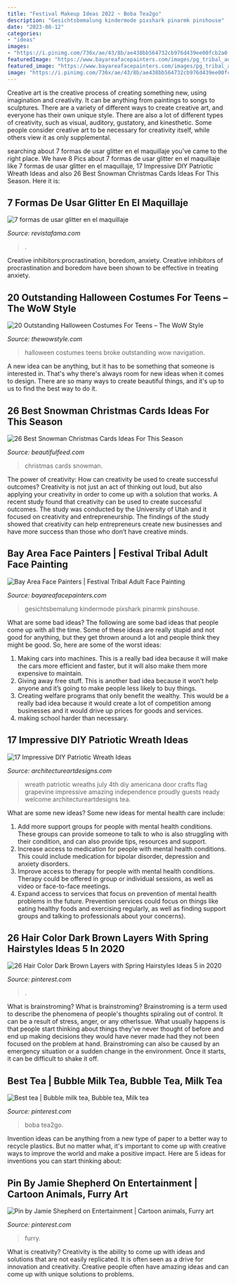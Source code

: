 ```yaml
---
title: "Festival Makeup Ideas 2022 ~ Boba Tea2go"
description: "Gesichtsbemalung kindermode pixshark pinarmk pinshouse"
date: "2023-08-12"
categories:
- "ideas"
images:
- "https://i.pinimg.com/736x/ae/43/8b/ae438bb564732cb976d439ee00fcb2a0.jpg"
featuredImage: "https://www.bayareafacepainters.com/images/pg_tribal_adult_face_painting/Julia_Festival_Eye.jpg"
featured_image: "https://www.bayareafacepainters.com/images/pg_tribal_adult_face_painting/Julia_Festival_Eye.jpg"
image: "https://i.pinimg.com/736x/ae/43/8b/ae438bb564732cb976d439ee00fcb2a0.jpg"
---
```



Creative art is the creative process of creating something new, using imagination and creativity. It can be anything from paintings to songs to sculptures. There are a variety of different ways to create creative art, and everyone has their own unique style. There are also a lot of different types of creativity, such as visual, auditory, gustatory, and kinesthetic. Some people consider creative art to be necessary for creativity itself, while others view it as only supplemental.

	

		
searching about 7 formas de usar glitter en el maquillaje you've came to the right place. We have 8 Pics about 7 formas de usar glitter en el maquillaje like 7 formas de usar glitter en el maquillaje, 17 Impressive DIY Patriotic Wreath Ideas and also 26 Best Snowman Christmas Cards Ideas For This Season. Here it is:
		
    
## 7 Formas De Usar Glitter En El Maquillaje

<img loading=lazy src="https://images2.revistafama.com/ZHwyzlNoGmII0GtepHzF_i5LH40=/0x530/uploads/media/2019/07/12/glitter-6.jpg" onerror="this.onerror=null;this.src='https://tse1.mm.bing.net/th?id=OIP.j8jnryiTWj3k6szBo96HhgHaHa&amp;pid=15.1';" alt="7 formas de usar glitter en el maquillaje">

_Source: revistafama.com_

>. 

	

Creative inhibitors:procrastination, boredom, anxiety.
Creative inhibitors of procrastination and boredom have been shown to be effective in treating anxiety.

    
## 20 Outstanding Halloween Costumes For Teens – The WoW Style

<img loading=lazy src="http://thewowstyle.com/wp-content/uploads/2016/08/two-broke-girls-Halloween-Costumes-For-Teens.png" onerror="this.onerror=null;this.src='https://tse4.mm.bing.net/th?id=OIP.D_VvQ-Vrg-n0JyTfkcPr5wHaJ-&amp;pid=15.1';" alt="20 Outstanding Halloween Costumes For Teens – The WoW Style">

_Source: thewowstyle.com_

>halloween costumes teens broke outstanding wow navigation. 

	

A new idea can be anything, but it has to be something that someone is interested in. That's why there's always room for new ideas when it comes to design. There are so many ways to create beautiful things, and it's up to us to find the best way to do it.

    
## 26 Best Snowman Christmas Cards Ideas For This Season

<img loading=lazy src="http://www.beautifulfeed.com/wp-content/uploads/2018/10/Christmas-Cards-1.jpg" onerror="this.onerror=null;this.src='https://tse1.mm.bing.net/th?id=OIP.b7y2T-6xDIe5D-GyvwhFMgHaJ4&amp;pid=15.1';" alt="26 Best Snowman Christmas Cards Ideas For This Season">

_Source: beautifulfeed.com_

>christmas cards snowman. 

	

The power of creativity: How can creativity be used to create successful outcomes?
Creativity is not just an act of thinking out loud, but also applying your creativity in order to come up with a solution that works. A recent study found that creativity can be used to create successful outcomes. The study was conducted by the University of Utah and it focused on creativity and entrepreneurship. The findings of the study showed that creativity can help entrepreneurs create new businesses and have more success than those who don’t have creative minds.

    
## Bay Area Face Painters | Festival Tribal Adult Face Painting

<img loading=lazy src="https://www.bayareafacepainters.com/images/pg_tribal_adult_face_painting/Julia_Festival_Eye.jpg" onerror="this.onerror=null;this.src='https://tse2.mm.bing.net/th?id=OIP.iUqW5gXDzRE_L0wHOoE3RQHaLH&amp;pid=15.1';" alt="Bay Area Face Painters | Festival Tribal Adult Face Painting">

_Source: bayareafacepainters.com_

>gesichtsbemalung kindermode pixshark pinarmk pinshouse. 

	

What are some bad ideas?
The following are some bad ideas that people come up with all the time. Some of these ideas are really stupid and not good for anything, but they get thrown around a lot and people think they might be good. So, here are some of the worst ideas:
1) Making cars into machines. This is a really bad idea because it will make the cars more efficient and faster, but it will also make them more expensive to maintain.
2) Giving away free stuff. This is another bad idea because it won’t help anyone and it’s going to make people less likely to buy things.
3) Creating welfare programs that only benefit the wealthy. This would be a really bad idea because it would create a lot of competition among businesses and it would drive up prices for goods and services.
4) making school harder than necessary.

    
## 17 Impressive DIY Patriotic Wreath Ideas

<img loading=lazy src="https://www.architectureartdesigns.com/wp-content/uploads/2015/06/1222-630x791.jpg" onerror="this.onerror=null;this.src='https://tse1.mm.bing.net/th?id=OIP.97l7F2TqREJvamN36PXzIgHaJT&amp;pid=15.1';" alt="17 Impressive DIY Patriotic Wreath Ideas">

_Source: architectureartdesigns.com_

>wreath patriotic wreaths july 4th diy americana door crafts flag grapevine impressive amazing independence proudly guests ready welcome architectureartdesigns tea. 

	

What are some new ideas?
Some new ideas for mental health care include:
1. Add more support groups for people with mental health conditions. These groups can provide someone to talk to who is also struggling with their condition, and can also provide tips, resources and support.
2. Increase access to medication for people with mental health conditions. This could include medication for bipolar disorder, depression and anxiety disorders.
3. Improve access to therapy for people with mental health conditions. Therapy could be offered in group or individual sessions, as well as video or face-to-face meetings.
4. Expand access to services that focus on prevention of mental health problems in the future. Prevention services could focus on things like eating healthy foods and exercising regularly, as well as finding support groups and talking to professionals about your concerns).

    
## 26 Hair Color Dark Brown Layers With Spring Hairstyles Ideas 5 In 2020

<img loading=lazy src="https://i.pinimg.com/736x/ae/43/8b/ae438bb564732cb976d439ee00fcb2a0.jpg" onerror="this.onerror=null;this.src='https://tse4.mm.bing.net/th?id=OIP.8rcutYs3eIKusDhgIl8cNAHaKN&amp;pid=15.1';" alt="26 Hair Color Dark Brown Layers with Spring Hairstyles Ideas 5 in 2020">

_Source: pinterest.com_

>. 

	

What is brainstroming?
What is brainstroming? Brainstroming is a term used to describe the phenomena of people's thoughts spiraling out of control. It can be a result of stress, anger, or any otherIssue. What usually happens is that people start thinking about things they've never thought of before and end up making decisions they would have never made had they not been focused on the problem at hand. Brainstroming can also be caused by an emergency situation or a sudden change in the environment. Once it starts, it can be difficult to shake it off.

    
## Best Tea | Bubble Milk Tea, Bubble Tea, Milk Tea

<img loading=lazy src="https://i.pinimg.com/736x/d3/29/7d/d3297db406b13314194e8d7893dda2c3.jpg" onerror="this.onerror=null;this.src='https://tse4.mm.bing.net/th?id=OIP.grA3tkcsEBF1rK5uJ8tyoQHaLX&amp;pid=15.1';" alt="Best tea | Bubble milk tea, Bubble tea, Milk tea">

_Source: pinterest.com_

>boba tea2go. 

	

Invention ideas can be anything from a new type of paper to a better way to recycle plastics. But no matter what, it's important to come up with creative ways to improve the world and make a positive impact. Here are 5 ideas for inventions you can start thinking about: 

    
## Pin By Jamie Shepherd On Entertainment | Cartoon Animals, Furry Art

<img loading=lazy src="https://i.pinimg.com/736x/99/86/80/998680774de55f7fa708b01773658245.jpg" onerror="this.onerror=null;this.src='https://tse3.mm.bing.net/th?id=OIP.X3r2QVjKYl9CgoilYZrHtwHaDH&amp;pid=15.1';" alt="Pin by Jamie Shepherd on Entertainment | Cartoon animals, Furry art">

_Source: pinterest.com_

>furry. 

	

What is creativity?
Creativity is the ability to come up with ideas and solutions that are not easily replicated. It is often seen as a drive for innovation and creativity. Creative people often have amazing ideas and can come up with unique solutions to problems.

